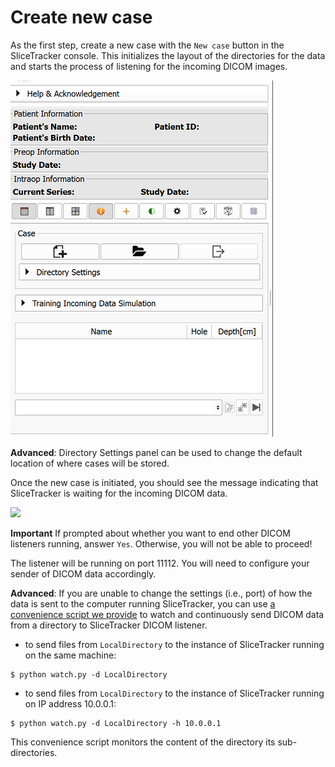# Create new case

As the first step, create a new case with the `New case` button in the SliceTracker console. This initializes the layout of the directories for the data and starts the process of listening for the incoming DICOM images.

![](/assets/slicetracker_initial.png)

**Advanced**: Directory Settings panel can be used to change the default location of where cases will be stored.

Once the new case is initiated, you should see the message indicating that SliceTracker is waiting for the incoming DICOM data.

![](../images/listener_started.png)

**Important** If prompted about whether you want to end other DICOM listeners running, answer `Yes`. Otherwise, you will not be able to proceed!

The listener will be running on port 11112. You will need to configure your sender of DICOM data accordingly.

**Advanced**: If you are unable to change the settings \(i.e., port\) of how the data is sent to the computer running SliceTracker, you can use [a convenience script we provide](https://github.com/SlicerProstate/SliceTracker/blob/master/SliceTracker/SliceTrackerUtils/watch.py) to watch and continuously send DICOM data from a directory to SliceTracker DICOM listener.

* to send files from `LocalDirectory` to the instance of SliceTracker running on the same machine:
```
$ python watch.py -d LocalDirectory
```
* to send files from `LocalDirectory` to the instance of SliceTracker running on IP address 10.0.0.1:

```
$ python watch.py -d LocalDirectory -h 10.0.0.1
```

This convenience script monitors the content of the directory its sub-directories.




